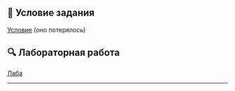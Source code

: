 ## 📄 Условие задания  
[Условие](.)  (оно потерялось)

## 🔍 Лабораторная работа  
[Лаба](./csr)  

---
